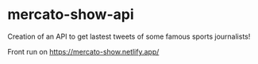 # mercato-show-api

Creation of an API to get lastest tweets of some famous sports journalists!

Front run on https://mercato-show.netlify.app/
